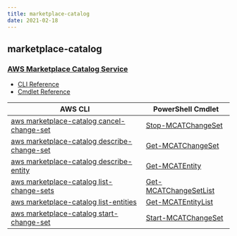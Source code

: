 ```yaml
---
title: marketplace-catalog
date: 2021-02-18
---
```


## marketplace-catalog

### [AWS Marketplace Catalog Service](https://aws.amazon.com/marketplace/)

* [CLI Reference](https://docs.aws.amazon.com/cli/latest/reference/marketplace-catalog/index.html)
* [Cmdlet Reference](https://docs.aws.amazon.com/powershell/latest/reference/items/MarketplaceCatalog_cmdlets.html)

|AWS CLI|PowerShell Cmdlet|
|----|----|
|[aws marketplace-catalog cancel-change-set](https://docs.aws.amazon.com/cli/latest/reference/marketplace-catalog/cancel-change-set.html)|[Stop-MCATChangeSet](https://docs.aws.amazon.com/powershell/latest/reference/items/Stop-MCATChangeSet.html)|
|[aws marketplace-catalog describe-change-set](https://docs.aws.amazon.com/cli/latest/reference/marketplace-catalog/describe-change-set.html)|[Get-MCATChangeSet](https://docs.aws.amazon.com/powershell/latest/reference/items/Get-MCATChangeSet.html)|
|[aws marketplace-catalog describe-entity](https://docs.aws.amazon.com/cli/latest/reference/marketplace-catalog/describe-entity.html)|[Get-MCATEntity](https://docs.aws.amazon.com/powershell/latest/reference/items/Get-MCATEntity.html)|
|[aws marketplace-catalog list-change-sets](https://docs.aws.amazon.com/cli/latest/reference/marketplace-catalog/list-change-sets.html)|[Get-MCATChangeSetList](https://docs.aws.amazon.com/powershell/latest/reference/items/Get-MCATChangeSetList.html)|
|[aws marketplace-catalog list-entities](https://docs.aws.amazon.com/cli/latest/reference/marketplace-catalog/list-entities.html)|[Get-MCATEntityList](https://docs.aws.amazon.com/powershell/latest/reference/items/Get-MCATEntityList.html)|
|[aws marketplace-catalog start-change-set](https://docs.aws.amazon.com/cli/latest/reference/marketplace-catalog/start-change-set.html)|[Start-MCATChangeSet](https://docs.aws.amazon.com/powershell/latest/reference/items/Start-MCATChangeSet.html)|

